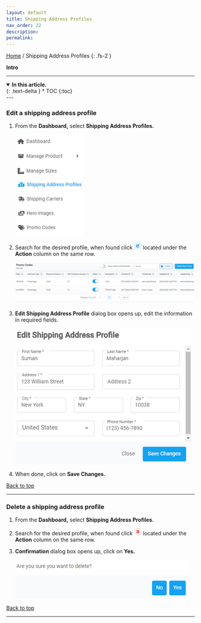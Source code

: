 ```yaml
---
layout: default
title: Shipping Address Profiles
nav_order: 22
description:
permalink:
---
```


[Home](https://biijuwa.github.io/eckb/) / Shipping Address Profiles
{: .fs-2 }

<b>Intro</b>

---

<details open markdown="block">
  <summary>
    <b>In this article.</b>
  </summary>
  {: .text-delta }
* TOC
{:toc}
</details>
---

### Edit a shipping address profile

1.  From the **Dashboard,** select **Shipping Address Profiles.**

    ![sap_dashboard](../../images/shippingaddress/saddress_dash.png)

2.  Search for the desired profile, when found click ![edit_button](../../images/buttons/edit.png) located under the **Action** column on the same row.

    ![shipping_address_page](../../images/pcode/promocode_page.png)

3.  **Edit Shipping Address Profile** dialog box opens up, edit the information in required fields.

    ![edit_dialog](../../images/shippingaddress/sad_edit_dialog.png)

4.  When done, click on **Save Changes.**

<a href="#top" id="back-to-top">Back to top</a>

---

### Delete a shipping address profile

1. From the **Dashboard,** select **Shipping Address Profiles.**
2. Search for the desired profile, when found click ![delete_button](../../images/buttons/delete.png) located under the **Action** column on the same row.
3. **Confirmation** dialog box opens up, click on **Yes.**

   ![delete_dialog](../../images/shippingaddress/sad_delete_dialog.png)

<a href="#top" id="back-to-top">Back to top</a>

---
